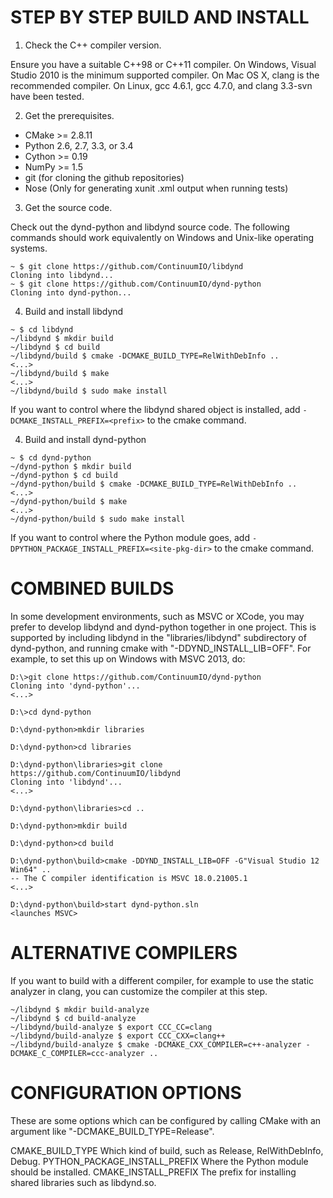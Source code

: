 STEP BY STEP BUILD AND INSTALL
==============================

1. Check the C++ compiler version.

  Ensure you have a suitable C++98 or C++11 compiler. On Windows, Visual
Studio 2010 is the minimum supported compiler. On Mac OS X, clang is the
recommended compiler. On Linux, gcc 4.6.1, gcc 4.7.0, and
clang 3.3-svn have been tested.

2. Get the prerequisites.
  * CMake >= 2.8.11
  * Python 2.6, 2.7, 3.3, or 3.4
  * Cython >= 0.19
  * NumPy >= 1.5
  * git (for cloning the github repositories)
  * Nose (Only for generating xunit .xml output when running tests)

3. Get the source code.

  Check out the dynd-python and libdynd source code. The following commands
should work equivalently on Windows and Unix-like operating systems.

  ```
  ~ $ git clone https://github.com/ContinuumIO/libdynd
  Cloning into libdynd...
  ~ $ git clone https://github.com/ContinuumIO/dynd-python
  Cloning into dynd-python...
  ```

4. Build and install libdynd

  ```
  ~ $ cd libdynd
  ~/libdynd $ mkdir build
  ~/libdynd $ cd build
  ~/libdynd/build $ cmake -DCMAKE_BUILD_TYPE=RelWithDebInfo ..
  <...>
  ~/libdynd/build $ make
  <...>
  ~/libdynd/build $ sudo make install
  ```

  If you want to control where the libdynd shared object is
installed, add `-DCMAKE_INSTALL_PREFIX=<prefix>`
to the cmake command.

4. Build and install dynd-python

  ```
  ~ $ cd dynd-python
  ~/dynd-python $ mkdir build
  ~/dynd-python $ cd build
  ~/dynd-python/build $ cmake -DCMAKE_BUILD_TYPE=RelWithDebInfo ..
  <...>
  ~/dynd-python/build $ make
  <...>
  ~/dynd-python/build $ sudo make install
  ```

  If you want to control where the Python module goes, add
`-DPYTHON_PACKAGE_INSTALL_PREFIX=<site-pkg-dir>`
to the cmake command.

COMBINED BUILDS
===============

In some development environments, such as MSVC or XCode, you may prefer
to develop libdynd and dynd-python together in one project. This is
supported by including libdynd in the "libraries/libdynd" subdirectory
of dynd-python, and running cmake with "-DDYND_INSTALL_LIB=OFF".
For example, to set this up on Windows with MSVC 2013, do:

  ```
  D:\>git clone https://github.com/ContinuumIO/dynd-python
  Cloning into 'dynd-python'...
  <...>

  D:\>cd dynd-python

  D:\dynd-python>mkdir libraries

  D:\dynd-python>cd libraries

  D:\dynd-python\libraries>git clone https://github.com/ContinuumIO/libdynd
  Cloning into 'libdynd'...
  <...>

  D:\dynd-python\libraries>cd ..

  D:\dynd-python>mkdir build

  D:\dynd-python>cd build

  D:\dynd-python\build>cmake -DDYND_INSTALL_LIB=OFF -G"Visual Studio 12 Win64" ..
  -- The C compiler identification is MSVC 18.0.21005.1
  <...>

  D:\dynd-python\build>start dynd-python.sln
  <launches MSVC>

  ```

ALTERNATIVE COMPILERS
=====================

  If you want to build with a different compiler, for
  example to use the static analyzer in clang, you can
  customize the compiler at this step.

  ```
  ~/libdynd $ mkdir build-analyze
  ~/libdynd $ cd build-analyze
  ~/libdynd/build-analyze $ export CCC_CC=clang
  ~/libdynd/build-analyze $ export CCC_CXX=clang++
  ~/libdynd/build-analyze $ cmake -DCMAKE_CXX_COMPILER=c++-analyzer -DCMAKE_C_COMPILER=ccc-analyzer ..
  ```

CONFIGURATION OPTIONS
=====================

These are some options which can be configured by calling
CMake with an argument like "-DCMAKE_BUILD_TYPE=Release".

CMAKE_BUILD_TYPE
    Which kind of build, such as Release, RelWithDebInfo, Debug.
PYTHON_PACKAGE_INSTALL_PREFIX
    Where the Python module should be installed.
CMAKE_INSTALL_PREFIX
    The prefix for installing shared libraries such as
    libdynd.so.

